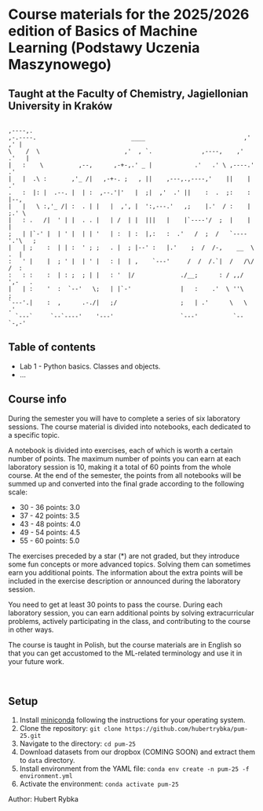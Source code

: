 # Course materials for the 2025/2026 edition of Basics of Machine Learning (Podstawy Uczenia Maszynowego) 
## Taught at the Faculty of Chemistry, Jagiellonian University in Kraków

```
                                                                     ,----,.
,-.----.                           ____                            ,'   ,' |
\    /  \                        ,'  , `.              ,----,    ,'   .'   |
|   :    \          ,--,      ,-+-,.' _ |            .'   .' \ ,----.'    .'
|   |  .\ :       ,'_ /|   ,-+-. ;   , ||    ,---,.,----,'    ||    |   .'  
.   :  |: |  .--. |  | :  ,--.'|'   |  ;|  ,'  .' ||    :  .  ;:    :  |--, 
|   |   \ :,'_ /| :  . | |   |  ,', |  ':,---.'   ,;    |.'  / :    |  ;.' \
|   : .   /|  ' | |  . . |   | /  | |  |||   |    |`----'/  ;  |    |      |
;   | |`-' |  | ' |  | | '   | :  | :  |,:   :  .'   /  ;  /   `----'.'\   ;
|   | ;    :  | | :  ' ; ;   . |  ; |--' :   |.'    ;  /  /-,    __  \  .  |
:   ' |    |  ; ' |  | ' |   : |  | ,    `---'     /  /  /.`|  /   /\/  /  :
:   : :    :  | : ;  ; | |   : '  |/             ./__;      : / ,,/  ',-   .
|   | :    '  :  `--'   \;   | |`-'              |   :    .'  \ ''\       ; 
`---'.|    :  ,      .-./|   ;/                  ;   | .'      \   \    .'  
  `---`     `--`----'    '---'                   `---'          `--`-,-'    
```

## Table of contents
* Lab 1 - Python basics. Classes and objects.
* ...

## Course info
During the semester you will have to complete a series of six laboratory sessions. 
The course material is divided into notebooks, each dedicated to a specific topic.

A notebook is divided into exercises, each of which is worth a certain number of points. The maximum number of points you
can earn at each laboratory session is 10, making it a total of 60 points from the whole course.
At the end of the semester, the points from all notebooks will be summed up and converted into the final grade according 
to the following scale:

* 30 - 36 points: 3.0
* 37 - 42 points: 3.5
* 43 - 48 points: 4.0
* 49 - 54 points: 4.5
* 55 - 60 points: 5.0

The exercises preceded by a star (*) are not graded, but they introduce some fun concepts or more advanced topics. 
Solving them can sometimes earn you additional points. The information about the extra points will be included 
in the exercise description or announced during the laboratory session.

You need to get at least 30 points to pass the course. During each laboratory session, you can earn additional points
by solving extracurricular problems, actively participating in the class, and contributing to the course in other ways.

The course is taught in Polish, but the course materials are in English so that you can get accustomed to the ML-related
terminology and use it in your future work.

<br>

## Setup

1. Install [miniconda](https://docs.conda.io/en/latest/miniconda.html) following the instructions for your operating
   system.
2. Clone the repository: `git clone https://github.com/hubertrybka/pum-25.git`
3. Navigate to the directory: `cd pum-25`
4. Download datasets from our dropbox (COMING SOON) and extract them to `data` directory.
5. Install environment from the YAML file: `conda env create -n pum-25 -f environment.yml`
6. Activate the environment: `conda activate pum-25`

Author: Hubert Rybka
